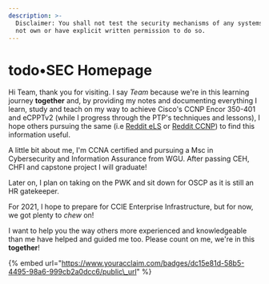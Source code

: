 ```yaml
---
description: >-
  Disclaimer: You shall not test the security mechanisms of any systems you do
  not own or have explicit written permission to do so.
---
```


# todo•SEC Homepage

Hi Team, thank you for visiting. I say _Team_ because we're in this learning journey **together** and, by providing my notes and documenting everything I learn, study and teach on my way to achieve Cisco's CCNP Encor 350-401 and eCPPTv2 \(while I progress through the PTP's techniques and lessons\), I hope others pursuing the same \(i.e [Reddit eLS](https://www.reddit.com/r/eLearnSecurity/) or [Reddit CCNP](https://www.reddit.com/r/ccnp/)\) to find this information useful. 

A little bit about me, I'm CCNA certified and pursuing a Msc in Cybersecurity and Information Assurance from WGU. After passing CEH, CHFI and capstone project I will graduate! 

Later on, I plan on taking on the PWK and sit down for OSCP as it is still an HR gatekeeper. 

For 2021, I hope to prepare for CCIE Enterprise Infrastructure, but for now, we got plenty to _chew_ on!

I want to help you the way others more experienced and knowledgeable than me have helped and guided me too. Please count on me, we're in this **together**!

{% embed url="https://www.youracclaim.com/badges/dc15e81d-58b5-4495-98a6-999cb2a0dcc6/public\_url" %}




